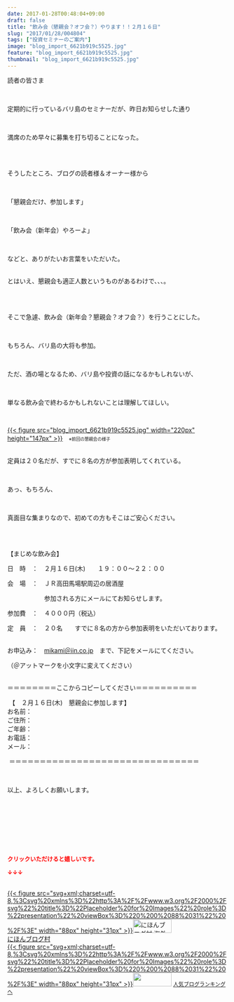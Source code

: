 ```yaml
---
date: 2017-01-28T00:48:04+09:00
draft: false
title: "飲み会（懇親会？オフ会？）やります！！２月１６日"
slug: "2017/01/28/004804"
tags: ["投資セミナーのご案内"]
image: "blog_import_6621b919c5525.jpg"
feature: "blog_import_6621b919c5525.jpg"
thumbnail: "blog_import_6621b919c5525.jpg"
---
```

<p>読者の皆さま</p><p> </p><p>定期的に行っているバリ島のセミナーだが、昨日お知らせした通り</p><p> </p><p>満席のため早々に募集を打ち切ることになった。</p><p> </p><p><br/>そうしたところ、ブログの読者様＆オーナー様から</p><p> </p><p>「懇親会だけ、参加します」</p><p> </p><p>「飲み会（新年会）やろーよ」</p><p> </p><p>などと、ありがたいお言葉をいただいた。</p><p><br/>とはいえ、懇親会も適正人数というものがあるわけで、、、。</p><p> </p><p><br/>そこで急遽、飲み会（新年会？懇親会？オフ会？）を行うことにした。</p><p> </p><p>もちろん、バリ島の大将も参加。</p><p> </p><p>ただ、酒の場となるため、バリ島や投資の話になるかもしれないが、</p><p> </p><p>単なる飲み会で終わるかもしれないことは理解してほしい。</p><p> </p><p><a href="blog_import_6621b91ad9a9f.jpg">{{< figure src="blog_import_6621b919c5525.jpg" width="220px" height="147px" >}}</a>　<span style="font-size: 0.7em;">※前回の懇親会の様子</span></p><p><br/>定員は２０名だが、すでに８名の方が参加表明してくれている。</p><p> </p><p>あっ、もちろん、</p><p> </p><p>真面目な集まりなので、初めての方もそこはご安心ください。</p><p> </p><p><br/>【まじめな飲み会】</p><p>日　時　：　２月１６日(木)　　１９：００～２２：００</p><p>会　場　：　ＪＲ高田馬場駅周辺の居酒屋</p><p>　　　　　　参加される方にメールにてお知らせします。</p><p>参加費　：　４０００円（税込）</p><p>定　員　：　２０名　　すでに８名の方から参加表明をいただいております。</p><p><br/>お申込み：　<a href="mailto:mikami@iin.co.jp">mikami＠iin.co.jp</a>　まで、下記をメールにてください。</p><p>（＠アットマークを小文字に変えてください）</p><p> <br/>＝＝＝＝＝＝＝＝ここからコピーしてください＝＝＝＝＝＝＝＝＝＝</p><p> 【　２月１６日(木)　懇親会に参加します】<br/>お名前：<br/>ご住所：<br/>ご年齢：<br/>お電話：<br/>メール：</p><p> ＝＝＝＝＝＝＝＝＝＝＝＝＝＝＝＝＝＝＝＝＝＝＝＝＝＝＝＝＝＝＝</p><p> </p><p>以上、よろしくお願いします。</p><p> </p><p> </p><p> </p> <p><font color="#ff0000" size="2"><strong>クリックいただけると嬉しいです。</strong></font></p><p><font color="#ff0000" size="2"><strong>↓↓↓</strong></font></p><p><br/><a href="ranking.html?p_cid=01260127" target="_blank">{{< figure src="svg+xml;charset=utf-8,%3Csvg%20xmlns%3D%22http%3A%2F%2Fwww.w3.org%2F2000%2Fsvg%22%20title%3D%22Placeholder%20for%20Images%22%20role%3D%22presentation%22%20viewBox%3D%220%200%2088%2031%22%20%2F%3E" width="88px" height="31px" >}}<noscript><img alt="にほんブログ村 海外生活ブログ バリ島情報へ" border="0" height="31" src="https://img-proxy.blog-video.jp/images?url=http%3A%2F%2Foverseas.blogmura.com%2Fbali%2Fimg%2Fbali88_31.gif" width="88"></noscript></a><br/><a href="ranking.html?p_cid=01260127" target="_blank">にほんブログ村</a><br/><a href="link.php?1804582" title="人気ブログランキングへ">{{< figure src="svg+xml;charset=utf-8,%3Csvg%20xmlns%3D%22http%3A%2F%2Fwww.w3.org%2F2000%2Fsvg%22%20title%3D%22Placeholder%20for%20Images%22%20role%3D%22presentation%22%20viewBox%3D%220%200%2088%2031%22%20%2F%3E" width="88px" height="31px" >}}<noscript><img border="0" height="31" src="https://blog.with2.net/img/banner/banner_22.gif" width="88"></noscript></a> <a href="link.php?1804582" style="font-size: 12px;">人気ブログランキングへ</a></p>

